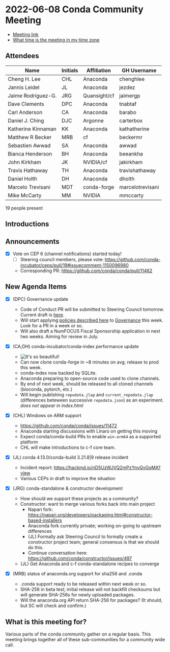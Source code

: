 # 2022-06-08 Conda Community Meeting

* [Meeting link](https://zoom.us/j/9138593505?pwd=SWh3dE1IK05LV01Qa0FJZ1ZpMzJLZz09)
* [What time is the meeting in my time zone](https://arewemeetingyet.com/UTC/2022-06-08/17:00/b/Conda%20community%20meeting)

## Attendees

| Name                     | Initials | Affiliation   | GH Username        |
| -------------------------| -------- | ------------- | ------------------ |
| Cheng H. Lee             | CHL      | Anaconda      | chenghlee          |
| Jannis Leidel            | JL       | Anaconda      | jezdez             |
| Jaime Rodríguez-G.       | JRG      | Quansight/cf  | jaimergp           |
| Dave Clements            | DPC      | Anaconda      | tnabtaf            |
| Carl Anderson            | CA       | Anaconda      | barabo             |
| Daniel J. Ching          | DJC      | Argonne       | carterbox          |
| Katherine Kinnaman       | KK       | Anaconda      | kathatherine       |
| Matthew R Becker         | MRB      | cf            | beckermr           |
| Sebastien Awwad          | SA       | Anaconda      | awwad              |
| Bianca Henderson         | BH       | Anaconda      | beeankha           |
| John Kirkham             | JK       | NVIDIA/cf     | jakirkham          |
| Travis Hathaway          | TH       | Anaconda      | travishathaway     |
| Daniel Holth             | DH       | Anaconda      | dholth             |
| Marcelo Trevisani        | MDT      | conda-forge   | marcelotrevisani   |
| Mike McCarty             | MM       | NVIDIA        | mmccarty           |

19 people present


## Introductions


## Announcements

* [x] Vote on CEP 6 (channel notifications) started today!
    * [ ] Steering council members, please vote: https://github.com/conda-incubator/ceps/pull/19#issuecomment-1150096980
    * Corresponding PR: https://github.com/conda/conda/pull/11462


## New Agenda Items

* [x] (DPC) Governance update
  * Code of Conduct PR will be submitted to Steering Council tomorrow.  Current draft is [here](https://github.com/tnabtaf/governance/blob/code-of-conduct/CODE_OF_CONDUCT.md).
  * Will start applying [policies described here](https://github.com/conda-incubator/governance/issues/47) to [Governance](https://github.com/conda-incubator/governance/blob/master/README.md) this week.  Look for a PR in a week or so.
  * Will also draft a NumFOCUS Fiscal Sponsorship application in next two weeks. Aiming for review in July.

* [x] (CA;DH) conda-incubator/conda-index performance update
    * ![It's so beautiful!](https://i.imgur.com/bJctloB.png)
    * Can now clone conda-forge in ~8 minutes on avg; release to prod this week.
    * conda-index now backed by SQLite.
    * Anaconda preparing to open-source code used to clone channels.
    * By end of next week, should be released to all cloned channels (bioconda, pytorch, etc.)
    * Will begin publishing `repodata.jlap` and `current_repodata.jlap` (differences beteween successive `repodata.json`) as an experiment. *does not appear in index.html*

* [x] (CHL) Windows on ARM support
    * https://github.com/conda/conda/issues/11472
    * Anaconda starting discussions with Linaro on getting this moving
    * Expect conda/conda-build PRs to enable `win-arm64` as a supported platform 
    * CHL will make introductions to c-f core team.

* [x] (JL) conda 4.13.0/conda-build 3.21.8|9 release incident
    * Incident report: https://hackmd.io/nD5UzWJVQ2mPzYnvQyGqMA?view
    * Various CEPs in draft to improve the situation

* [x] (JRG) conda-standalone & constructor development
    * How should we support these projects as a community?
    * Constructor: want to merge various forks back into main project
        * Napari fork: https://napari.org/developers/packaging.html#constructor-based-installers
        * Anaconda fork currently private; working on-going to upstream differences
        * (JL) Formally ask Steering Council to formally create a constructor project team; general consensus is that we should do this.
        * Continue conversation here: https://github.com/conda/constructor/issues/497
    * (JL) Get Anaconda and c-f conda-standalone recipes to converge

* [x] (MRB) status of anaconda.org support for sha256 and .conda
    * .conda support ready to be released within next week or so.
    * SHA-256 in beta test; initial release will not backfill checksums but will generate SHA-256s for newly uploaded packages.
    * Will the anaconda.org API return SHA-256 for packages? (It should, but SC will check and confirm.)


## What is this meeting for?

Various parts of the conda community gather on a regular basis.  This meeting brings together all of these sub-communities for a community wide call.